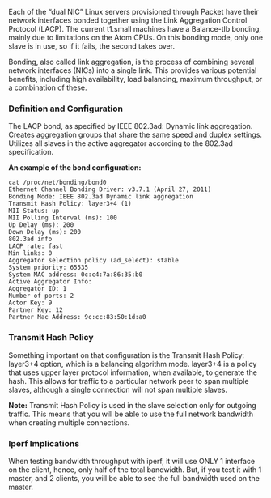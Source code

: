<!-- <meta>
{
    "title":"LACP Bonding",
    "description":"Standing up aggregated groups that share the same bonded link & speed",
    "tag":["Route LACP", "Bonding"],
    "seo-title": "LACP Bondingt - Packet Technical Guides",
    "seo-description": "Learn how to setup aggregated grups that share the same bond link and speed.",
    "og-title": LACP Bonding",
    "og-description":"Learn how to setup aggregated grups that share the same bond link and speed"
}
</meta> -->

Each of the “dual NIC” Linux servers provisioned through Packet have their network interfaces bonded together using the Link Aggregation Control Protocol (LACP).  The current t1.small machines have a Balance-tlb bonding, mainly due to limitations on the Atom CPUs. On this bonding mode, only one slave is in use, so if it fails, the second takes over.

Bonding, also called link aggregation, is the process of combining several network interfaces (NICs) into a single link.  This provides various potential benefits, including high availability, load balancing, maximum throughput, or a combination of these.


### Definition and Configuration
The LACP bond, as specified by IEEE 802.3ad: Dynamic link aggregation. Creates aggregation groups that share the same speed and duplex settings. Utilizes all slaves in the active aggregator according to the 802.3ad specification.

**An example of the bond configuration:**
```
cat /proc/net/bonding/bond0
Ethernet Channel Bonding Driver: v3.7.1 (April 27, 2011)
Bonding Mode: IEEE 802.3ad Dynamic link aggregation
Transmit Hash Policy: layer3+4 (1)
MII Status: up
MII Polling Interval (ms): 100
Up Delay (ms): 200
Down Delay (ms): 200
802.3ad info
LACP rate: fast
Min links: 0
Aggregator selection policy (ad_select): stable
System priority: 65535
System MAC address: 0c:c4:7a:86:35:b0
Active Aggregator Info:
Aggregator ID: 1
Number of ports: 2
Actor Key: 9
Partner Key: 12
Partner Mac Address: 9c:cc:83:50:1d:a0
```

### Transmit Hash Policy
Something important on that configuration is the Transmit Hash Policy: layer3+4 option, which is a balancing algorithm mode. layer3+4 is a policy that uses upper layer protocol information, when available, to generate the hash. This allows for traffic to a particular network peer to span multiple slaves, although a single connection will not span multiple slaves.

**Note:** Transmit Hash Policy is used in the slave selection only for outgoing traffic.  This means that you will be able to use the full network bandwidth when creating multiple connections.


### Iperf Implications
When testing bandwidth throughput with iperf, it will use ONLY 1 interface on the client, hence, only half of the total bandwidth. But, if you test it with 1 master, and 2 clients, you will be able to see the full bandwidth used on the master.
